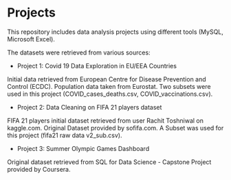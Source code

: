 # Projects
This repository includes data analysis projects using different tools (MySQL,  Microsoft Excel).  

The datasets were retrieved from various sources:

- Project 1: Covid 19 Data Exploration in EU/EEA Countries 

Initial data retrieved from European Centre for Disease Prevention and Control (ECDC).
Population data taken from Eurostat. Two subsets were used in this project (COVID_cases_deaths.csv, COVID_vaccinations.csv).

- Project 2: Data Cleaning on FIFA 21 players dataset

FIFA 21 players initial dataset retrieved from user Rachit Toshniwal on kaggle.com.
Original Dataset provided by sofifa.com. A Subset was used for this project (fifa21 raw data v2_sub.csv).

- Project 3: Summer Olympic Games Dashboard

Original dataset retrieved from SQL for Data Science - Capstone Project provided by Coursera.
